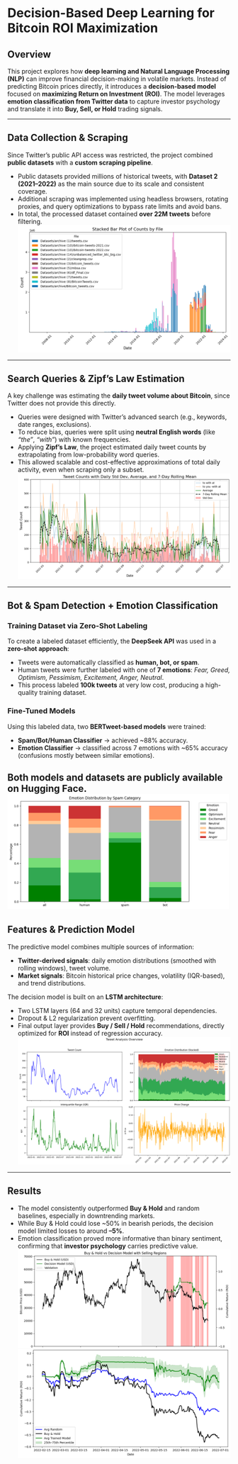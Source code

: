 # Decision-Based Deep Learning for Bitcoin ROI Maximization  

## Overview  
This project explores how **deep learning and Natural Language Processing (NLP)** can improve financial decision-making in volatile markets. Instead of predicting Bitcoin prices directly, it introduces a **decision-based model** focused on **maximizing Return on Investment (ROI)**. The model leverages **emotion classification from Twitter data** to capture investor psychology and translate it into **Buy, Sell, or Hold** trading signals.  

---

## Data Collection & Scraping  
Since Twitter’s public API access was restricted, the project combined **public datasets** with a **custom scraping pipeline**.  
- Public datasets provided millions of historical tweets, with **Dataset 2 (2021–2022)** as the main source due to its scale and consistent coverage.  
- Additional scraping was implemented using headless browsers, rotating proxies, and query optimizations to bypass rate limits and avoid bans.  
- In total, the processed dataset contained **over 22M tweets** before filtering.  
![Alt text](images/all_files.png)
---

## Search Queries & Zipf’s Law Estimation  
A key challenge was estimating the **daily tweet volume about Bitcoin**, since Twitter does not provide this directly.  
- Queries were designed with Twitter’s advanced search (e.g., keywords, date ranges, exclusions).  
- To reduce bias, queries were split using **neutral English words** (like *“the”*, *“with”*) with known frequencies.  
- Applying **Zipf’s Law**, the project estimated daily tweet counts by extrapolating from low-probability word queries.  
- This allowed scalable and cost-effective approximations of total daily activity, even when scraping only a subset.  
![Alt text](images/tweet_count.png)
---

## Bot & Spam Detection + Emotion Classification  
### Training Dataset via Zero-Shot Labeling  
To create a labeled dataset efficiently, the **DeepSeek API** was used in a **zero-shot approach**:  
- Tweets were automatically classified as **human, bot, or spam**.  
- Human tweets were further labeled with one of **7 emotions**: *Fear, Greed, Optimism, Pessimism, Excitement, Anger, Neutral*.  
- This process labeled **100k tweets** at very low cost, producing a high-quality training dataset.  
### Fine-Tuned Models  
Using this labeled data, two **BERTweet-based models** were trained:  
- **Spam/Bot/Human Classifier** → achieved ~88% accuracy.  
- **Emotion Classifier** → classified across 7 emotions with ~65% accuracy (confusions mostly between similar emotions).  

Both models and datasets are publicly available on Hugging Face.  
<img src="images/emotion_distribution.png" alt="Emotion Distribution" width="500"/>
---

## Features & Prediction Model  
The predictive model combines multiple sources of information:  
- **Twitter-derived signals**: daily emotion distributions (smoothed with rolling windows), tweet volume.  
- **Market signals**: Bitcoin historical price changes, volatility (IQR-based), and trend distributions.  

The decision model is built on an **LSTM architecture**:  
- Two LSTM layers (64 and 32 units) capture temporal dependencies.  
- Dropout & L2 regularization prevent overfitting.  
- Final output layer provides **Buy / Sell / Hold** recommendations, directly optimized for **ROI** instead of regression accuracy.  
![Alt text](images/input.png)
---

## Results  
- The model consistently outperformed **Buy & Hold** and random baselines, especially in downtrending markets.  
- While Buy & Hold could lose ~50% in bearish periods, the decision model limited losses to around **–5%**.  
- Emotion classification proved more informative than binary sentiment, confirming that **investor psychology** carries predictive value.  
![Alt text](images/Prediction.png)
![Alt text](images/all_em.png)